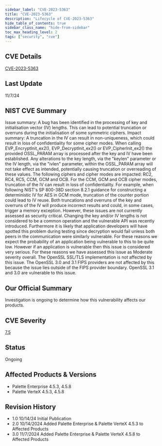 ```yaml
---
sidebar_label: "CVE-2023-5363"
title: "CVE-2023-5363"
description: "Lifecycle of CVE-2023-5363"
hide_table_of_contents: true
sidebar_class_name: "hide-from-sidebar"
toc_max_heading_level: 2
tags: ["security", "cve"]
---
```


## CVE Details

[CVE-2023-5363](https://nvd.nist.gov/vuln/detail/CVE-2023-5363)

## Last Update

11/7/24

## NIST CVE Summary

Issue summary: A bug has been identified in the processing of key and initialisation vector (IV) lengths. This can lead
to potential truncation or overruns during the initialisation of some symmetric ciphers. Impact summary: A truncation in
the IV can result in non-uniqueness, which could result in loss of confidentiality for some cipher modes. When calling
EVP_EncryptInit_ex2(), EVP_DecryptInit_ex2() or EVP_CipherInit_ex2() the provided OSSL_PARAM array is processed after
the key and IV have been established. Any alterations to the key length, via the "keylen" parameter or the IV length,
via the "ivlen" parameter, within the OSSL_PARAM array will not take effect as intended, potentially causing truncation
or overreading of these values. The following ciphers and cipher modes are impacted: RC2, RC4, RC5, CCM, GCM and OCB.
For the CCM, GCM and OCB cipher modes, truncation of the IV can result in loss of confidentiality. For example, when
following NIST's SP 800-38D section 8.2.1 guidance for constructing a deterministic IV for AES in GCM mode, truncation
of the counter portion could lead to IV reuse. Both truncations and overruns of the key and overruns of the IV will
produce incorrect results and could, in some cases, trigger a memory exception. However, these issues are not currently
assessed as security critical. Changing the key and/or IV lengths is not considered to be a common operation and the
vulnerable API was recently introduced. Furthermore it is likely that application developers will have spotted this
problem during testing since decryption would fail unless both peers in the communication were similarly vulnerable. For
these reasons we expect the probability of an application being vulnerable to this to be quite low. However if an
application is vulnerable then this issue is considered very serious. For these reasons we have assessed this issue as
Moderate severity overall. The OpenSSL SSL/TLS implementation is not affected by this issue. The OpenSSL 3.0 and 3.1
FIPS providers are not affected by this because the issue lies outside of the FIPS provider boundary. OpenSSL 3.1 and
3.0 are vulnerable to this issue.

## Our Official Summary

Investigation is ongoing to determine how this vulnerability affects our products.

## CVE Severity

[7.5](https://nvd.nist.gov/vuln/detail/CVE-2023-5363)

## Status

Ongoing

## Affected Products & Versions

- Palette Enterprise 4.5.3, 4.5.8
- Palette VerteX 4.5.3, 4.5.8

## Revision History

- 1.0 10/14/24 Initial Publication
- 2.0 10/14/2024 Added Palette Enterprise & Palette VerteX 4.5.3 to Affected Products
- 3.0 11/7/2024 Added Palette Enterprise & Palette VerteX 4.5.8 to Affected Products
